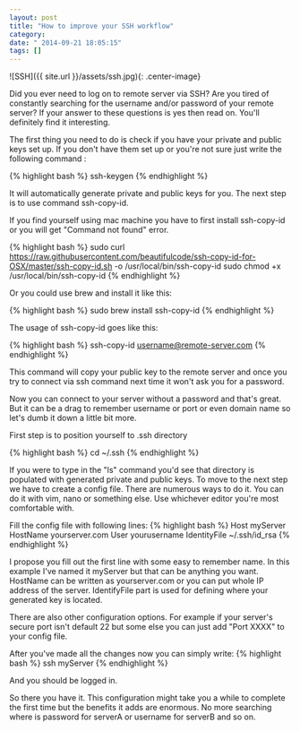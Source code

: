 ```yaml
---
layout: post
title: "How to improve your SSH workflow"
category: 
date: " 2014-09-21 18:05:15"
tags: []
---
```


![SSH]({{ site.url }}/assets/ssh.jpg){: .center-image}

Did you ever need to log on to remote server via SSH? Are you tired of constantly
searching for the username and/or password of your remote server? If your answer to these questions
is yes then read on. You'll definitely find it interesting.

The first thing you need to do is check if you have your private and public keys set up.
If you don't have them set up or you're not sure just write the following command :

{% highlight bash  %}
    ssh-keygen
{% endhighlight %}

It will automatically generate private and public keys for you. The next step is to use command
ssh-copy-id.

If you find yourself using mac machine you have to first install ssh-copy-id or
you will get "Command not found" error.

{% highlight bash  %}
    sudo curl https://raw.githubusercontent.com/beautifulcode/ssh-copy-id-for-OSX/master/ssh-copy-id.sh -o /usr/local/bin/ssh-copy-id
    sudo chmod +x /usr/local/bin/ssh-copy-id
{% endhighlight %}

Or you could use brew and install it like this:

{% highlight bash  %}
    sudo brew install ssh-copy-id
{% endhighlight %}

The usage of ssh-copy-id goes like this:

{% highlight bash  %}
    ssh-copy-id username@remote-server.com
{% endhighlight %}

This command will copy your public key to the remote server and once you try to connect via
ssh command next time it won't ask you for a password.

Now you can connect to your server without a password and that's great. But it can be a drag to remember
username or port or even domain name so let's dumb it down a little bit more.

First step is to position yourself to .ssh directory

{% highlight bash  %}
    cd ~/.ssh
{% endhighlight %}

If you were to type in the "ls" command you'd see that directory is populated with generated private and
public keys. To move to the next step we have to create a config file. There are numerous ways
to do it. You can do it with vim, nano or something else. Use whichever editor you're
most comfortable with.

Fill the config file with following lines:
{% highlight bash  %}
    Host myServer
    HostName yourserver.com
    User yourusername
    IdentityFile ~/.ssh/id_rsa
{% endhighlight %}

I propose you fill out the first line with some easy to remember name. In this example I've named it
myServer but that can be anything you want. HostName can be written as yourserver.com or you can
put whole IP address of the server.
IdentifyFile part is used for defining where your generated key is located.

There are also other configuration options. For example if your server's secure port isn't default 22 but some else
 you can just add "Port XXXX" to your config file.

After you've made all the changes now you can simply write:
{% highlight bash  %}
    ssh myServer
{% endhighlight %}

And you should be logged in.

So there you have it. This configuration might take you a while to complete the first time but the
benefits it adds are enormous. No more searching where is password for serverA or
username for serverB and so on.


